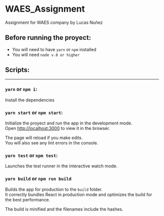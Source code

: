 # WAES_Assignment
Assignment for WAES company by Lucas Nuñez

## Before running the proyect:
- You will need to have `yarn` or `npm` installed
- You will need `node v.8 or higher`


## Scripts:
---

### `yarn` or `npm i`:
Install the dependencies

### `yarn start` or `npm start`:
Initialize the proyect and run the app in the development mode.<br>
Open [http://localhost:3000](http://localhost:3000) to view it in the browser.

The page will reload if you make edits.<br>
You will also see any lint errors in the console.

### `yarn test` or `npm test`:
Launches the test runner in the interactive watch mode.<br>

### `yarn build` or `npm run build`
Builds the app for production to the `build` folder.<br>
It correctly bundles React in production mode and optimizes the build for the best performance.

The build is minified and the filenames include the hashes.